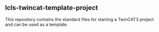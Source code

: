 lcls-twincat-template-project
-----------------------------

This repository contains the standard files for starting a TwinCAT3 project and
can be used as a template. 
